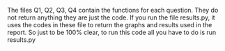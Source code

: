 The files Q1, Q2, Q3, Q4 contain the functions for each question. They do not return anything they are just the code. If you run the file results.py, it uses the codes in these file to return the graphs and results used in the report. So just to be 100% clear, to run this code all you have to do is run results.py

